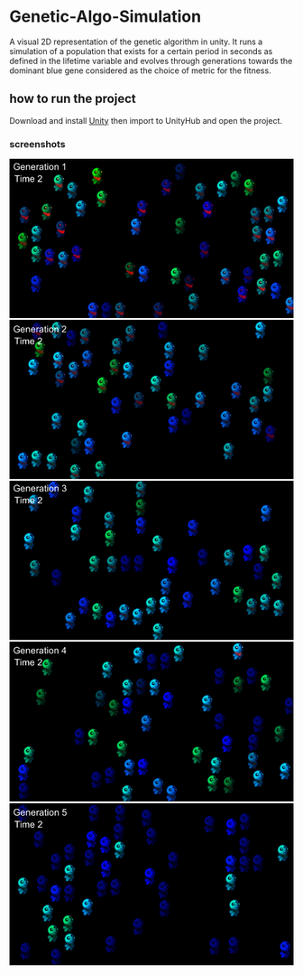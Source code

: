 
# Genetic-Algo-Simulation

A visual 2D representation of the genetic algorithm in unity. It runs a simulation of a population that exists for a certain period in seconds as defined in the lifetime variable and evolves through generations towards the dominant blue gene considered as the choice of metric for the fitness.

## how to run the project

Download and install [Unity](https://unity.com/download) then import to UnityHub and open the project.

### screenshots

![generation 1](/ss/ss0.png)
![generation 2](/ss/ss1.png)
![generation 3](/ss/ss2.png)
![generation 4](/ss/ss3.png)
![generation 5](/ss/ss4.png)

